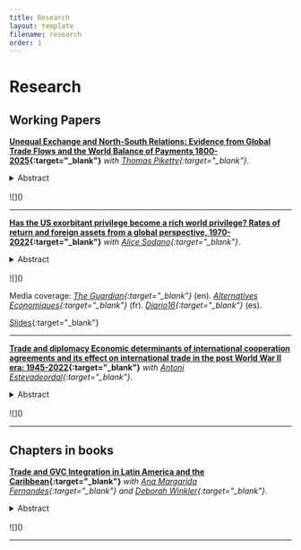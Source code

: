 ```yaml
---
title: Research
layout: template
filename: research
order: 1
--- 
```


# Research

## Working Papers
**[Unequal Exchange and North-South Relations: Evidence from Global Trade Flows and the World Balance of Payments 1800-2025](){:target="_blank"}**  *with [Thomas Piketty](https://piketty.pse.ens.fr/en/){:target="_blank"}*. 

<details>
  <summary> Abstract </summary> 
  <br>
  <blockquote>
This paper constructs a new database on global trade flows and the world balance of payment (including goods, services, income and transfers) covering 57 core territories (48 main countries + 9 residual regions) over the 1800-2025 period. This allows us to analyze patterns of global imbalances, current account surplus/deficit and net foreign wealth accumulation over more than two centuries. We quantify the role of colonial transfers and low commodity prices (due to forced labor and other factors) in the build-up of Europe’s foreign wealth during the 1800-1914 period. We compare this experience to the global imbalances which developed during the 1970-2025 period. We stress the persistent role of unequal bargaining power and terms of exchange and the need for collective rules. We also provide counterfactual simulations on foreign wealth accumulation under alternative trade & monetary regimes.
  </blockquote>
 </details>
<br>
![]()

---

**[Has the US exorbitant privilege become a rich world privilege? Rates of return and foreign assets from a global perspective, 1970-2022](https://wid.world/document/has-the-us-exorbitant-privilege-become-a-rich-world-privilege-rates-of-return-and-foreign-assets-from-a-global-perspective-1970-2022-world-inequality-lab-working-paper-2024-14/){:target="_blank"}**  *with [Alice Sodano](https://sites.google.com/view/alicesodano){:target="_blank"}*. 

<details>
  <summary> Abstract </summary> 
  <br>
  <blockquote>
How have rates of return on foreign assets and liabilities impacted different groups of countries across the financial globalization observed in recent decades? We address this question by combining data from a wide variety of sources, encompassing the entire world (216 economies) for the period 1970-2022. We find that the excess yield - i.e. the gap between returns on foreign assets and returns on foreign liabilities - has increased significantly for the top 20% richest countries (population weighted) since 2000. In effect, the exorbitant privilege of the US that was observed in previous decades has grown in size and scope and has become a rich world privilege. The richest countries have become the bankers of the world, attracting excess savings by providing low-yield safe assets and investing these inflows in more profitable ventures. Such a privilege is translated in net income transfers from the poorest to the richest equivalent
to 1% of the GDP of top 20% countries (and 2% of GDP for top 10% countries), alleviating the current account balance of the latter while deteriorating that of the bottom 80% by about 2-3% of their GDP. We show that rich countries accumulate positive capital gains, which improves their international investment position (IIP), and invest in relative less risky assets with respect to the world, refuting prior beliefs of them earning a return premia to compensate for potential loses and risk undertaken. Our results seem to be explained by the fact that richer countries are issuers of international reserve currencies and are able to access cheaper financing (both for the public and private sector). Our study has implications for the reform of the international monetary and financial system and for the analysis of unequal development paths.
  </blockquote>
 </details>
<br>
![]()

Media coverage: *[The Guardian](https://www.theguardian.com/commentisfree/2024/apr/24/the-guardian-view-on-globalisations-discontent-its-not-right-for-poor-countries-to-fund-the-rich){:target="_blank"}* (en).  *[Alternatives Economiques](https://www.alternatives-economiques.fr/pays-pauvres-financent-plus-riches/00111099){:target="_blank"}* (fr). *[Diario16](https://diario16plus.com/activos-en-el-extranjero-el-saqueo-del-mundo-rico-a-los-paises-pobres/){:target="_blank"}* (es). 

[Slides](https://gatonievas.github.io/documents/expriv_slides_april0125.pdf){:target="_blank"}

---

**[Trade and diplomacy Economic determinants of international cooperation agreements and its effect on international trade in the post World War II era: 1945-2022](https://shs.hal.science/halshs-04721902v2){:target="_blank"}**  *with [Antoni Estevadeordal](https://www.ibei.org/en/antoni-estevadeordal_43420){:target="_blank"}*. 

<details>
  <summary> Abstract </summary> 
  <br>
  <blockquote>
We study the determinants of international cooperation and its effect on trade. We rely on a unique database of 31,982 International Cooperation Agreements (ICAs) signed between 1945-2022 by 193 countries. Estimating bilateral gravity equations, we find that trade follows the flag: ICAs increase bilateral exports by around 3-11%. We provide complementary results using firm level exporting data and address potential endogeneity through panel approach and an instrumental variable that exploits the network structure of international relations. Further, using LPM we find that gravity forces explain country pairs entering an ICA, as well as their similarity in UNGA voting and democratic levels. Importantly, we find that ICAs serve as stepping stones towards Regional Trade Agreements, with stronger effects for North-South relations. Our results shed new light on the international relations-trade nexus and contribute to the current debate on friendshoring.
  </blockquote>
 </details>
<br>
![]()

---

## Chapters in books

**[Trade and GVC Integration in Latin America and the Caribbean](https://elibrary.worldbank.org/doi/abs/10.1596/978-1-4648-1824-0_ch1){:target="_blank"}**  *with [Ana Margarida Fernandes](https://sites.google.com/site/decrganamargaridafernandes/home){:target="_blank"} and [Deborah Winkler](https://www.worldbank.org/en/about/people/d/deborah-winkler){:target="_blank"}*.  

<details>
  <summary> Abstract </summary> 
  <br>
  <blockquote>
  Reports that trade in Latin America and the Caribbean (LAC) proves low in relation to its economic size, and the region remains less open to trade than other regions at comparable levels of development. Both backward participation in global value chains (the use of imported inputs for production for export) and forward participation (the export of inputs used in production for the importing country’s exports) remain limited due to the region’s geographical distance from global value chain (GVC) hubs, average domestic market size, and endowments of low-skilled labor and capital. These characteristics, along with LAC’s sectoral specialization in commodities and food exports, explain the low average backward GVC participation and several LAC countries’ high forward GVC participation. Deep trade agreements present an avenue to overcome geographical remoteness, expand effective market size, and increase access to imported services that could support GVC participation and upgrading in the region. They can also improve domestic institutions, further strengthening GVC participation.
  </blockquote>
 </details>
<br>
![]()

---
